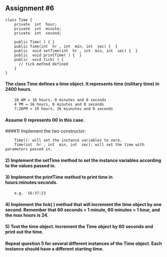 ## Assignment #6

```
class Time {
	private  int  hour;
	private  int  minute;
	private  int  second;
		
	public Time( ) { }
	public Time(int  hr , int  min, int  sec) {  }
	public  void setTime(int  hr , int  min, int  sec) {  }
	public  void printTime( ) {  }
	public  void tick( ) {
	  // tick method defined
	}
}
```

#### The class Time defines a time object.  It represents time (military time) in 2400 hours.
```	
    10 AM = 10 hours, 0 minutes and 0 seconds
	4 PM = 16 hours, 0 minutes and 0 seconds
	7:26PM = 19 hours, 26 miunutes and 0 seconds
```
#### Assume 0 represents 00 in this case.

####1) Implement the two constructor:
```
    Time(): will set the instance variables to zero.
	Time(int  hr , int  min, int  sec): will set the time with	parameters passed in.
```
#### 2) Implement the setTime method to set the instance variables according to the values passed in.

#### 3) Implement the printTime method to print time in hours:minutes:seconds.
```
	e.g.  16:37:23
```
#### 4) Implement the tick( ) method that will increment the time object by one second. Remember that 60 seconds = 1 minute, 60 minutes = 1 hour, and the max hours is 24.

#### 5) Test the time object.  Increment the Time object by 60 seconds and print out the time.
#### Repeat question 5 for several different instances of the Time object.  Each instance should have a different starting time.
